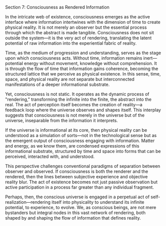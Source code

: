 Section 7: Consciousness as Rendered Information  

In the intricate web of existence, consciousness emerges as the active interface where information intertwines with the dimension of time to create physical reality. It is not merely an observer but the essential process through which the abstract is made tangible. Consciousness does not sit outside the system—it is the very act of rendering, translating the latent potential of raw information into the experiential fabric of reality.

Time, as the medium of progression and understanding, serves as the stage upon which consciousness acts. Without time, information remains inert—potential energy without movement, knowledge without comprehension. It is through the flow of time that information gains coherence, becoming the structured lattice that we perceive as physical existence. In this sense, time, space, and physical reality are not separate but interconnected manifestations of a deeper informational substrate.

Yet, consciousness is not static. It operates as the dynamic process of "rendering," transforming the infinite into the finite, the abstract into the real. The act of perception itself becomes the creation of reality—a feedback loop where the universe observes and shapes itself. This interplay suggests that consciousness is not merely in the universe but of the universe, inseparable from the information it interprets.

If the universe is informational at its core, then physical reality can be understood as a simulation of sorts—not in the technological sense but as the emergent output of consciousness engaging with information. Matter and energy, as we know them, are condensed expressions of this informational substrate, structured by time and space into forms that can be perceived, interacted with, and understood.

This perspective challenges conventional paradigms of separation between observer and observed. If consciousness is both the renderer and the rendered, then the lines between subjective experience and objective reality blur. The act of existence becomes not just passive observation but active participation in a process far greater than any individual fragment.

Perhaps, then, the conscious universe is engaged in a perpetual act of self-realization—rendering itself into physicality to understand its infinite potential, to experience, to evolve. We, as conscious beings, are not mere bystanders but integral nodes in this vast network of rendering, both shaped by and shaping the flow of information that defines reality.
